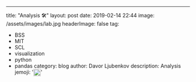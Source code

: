 ---
title: "Analysis        :hammer_and_wrench:"
layout: post
date: 2019-02-14 22:44
image: /assets/images/lab.jpg
headerImage: false
tag:
- BSS
- MIT
- SCL
- visualization
- python
- pandas
category: blog
author: Davor Ljubenkov
description: Analysis
jemoji: '<img class="emoji" title=":hammer_and_wrench:" alt=":hammer_and_wrench:" src="https://assets.github.com/images/icons/emoji/unicode/1f6E0.png" height="20" width="20" align="absmiddle">'
